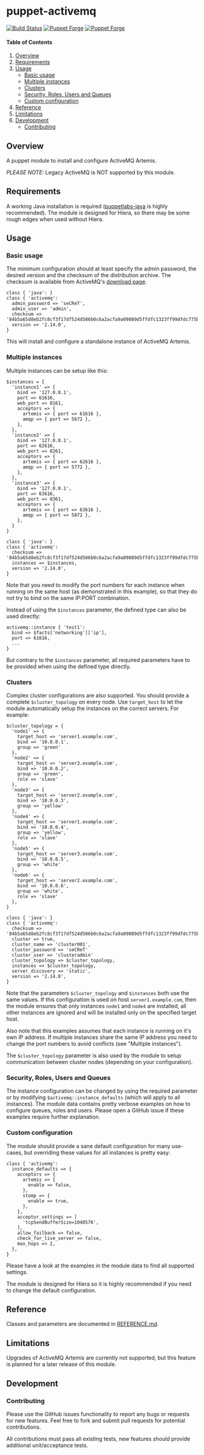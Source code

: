# puppet-activemq

[![Build Status](https://github.com/markt-de/puppet-activemq/actions/workflows/ci.yaml/badge.svg)](https://github.com/markt-de/puppet-activemq/actions/workflows/ci.yaml)
[![Puppet Forge](https://img.shields.io/puppetforge/v/fraenki/activemq.svg)](https://forge.puppetlabs.com/fraenki/activemq)
[![Puppet Forge](https://img.shields.io/puppetforge/f/fraenki/activemq.svg)](https://forge.puppetlabs.com/fraenki/activemq)

#### Table of Contents

1. [Overview](#overview)
1. [Requirements](#requirements)
1. [Usage](#usage)
    - [Basic usage](#basic-usage)
    - [Multiple instances](#multiple-instances)
    - [Clusters](#clusters)
    - [Security, Roles, Users and Queues](#security-roles-users-and-queues)
    - [Custom configuration](#custom-configuration)
1. [Reference](#reference)
1. [Limitations](#limitations)
1. [Development](#development)
    - [Contributing](#contributing)

## Overview

A puppet module to install and configure ActiveMQ Artemis.

*PLEASE NOTE:* Legacy ActiveMQ is NOT supported by this module.

## Requirements

A working Java installation is required ([puppetlabs-java](https://github.com/puppetlabs/puppetlabs-java/) is highly recommended).
The module is designed for Hiera, so there may be some rough edges when used without Hiera.

## Usage

### Basic usage

The minimum configuration should at least specify the admin password, the desired version and the checksum of the distribution archive.
The checksum is available from ActiveMQ's [download page](https://activemq.apache.org/components/artemis/download/).

```puppet
class { 'java': }
class { 'activemq':
  admin_password => 'seCReT',
  admin_user => 'admin',
  checksum => '84b5a65d8eb2fc8cf3f17df524d586b0c6a2acfa9a09089d5ffdfc1323ff99dfdc775b2e95eec264cfeddc4742839ba9b0f3269351a5c955dd4bbf6d5ec5dfa9',
  version => '2.14.0',
}
```

This will install and configure a standalone instance of ActiveMQ Artemis.

### Multiple instances

Multiple instances can be setup like this:

```puppet
$instances = {
  'instance1' => {
    bind => '127.0.0.1',
    port => 61616,
    web_port => 8161,
    acceptors => {
      artemis => { port => 61616 },
      amqp => { port => 5672 },
    },
  },
  'instance2' => {
    bind => '127.0.0.1',
    port => 62616,
    web_port => 8261,
    acceptors => {
      artemis => { port => 62616 },
      amqp => { port => 5772 },
    },
  },
  'instance3' => {
    bind => '127.0.0.1',
    port => 63616,
    web_port => 8361,
    acceptors => {
      artemis => { port => 63616 },
      amqp => { port => 5872 },
    },
  }
}

class { 'java': }
class { 'activemq':
  checksum => '84b5a65d8eb2fc8cf3f17df524d586b0c6a2acfa9a09089d5ffdfc1323ff99dfdc775b2e95eec264cfeddc4742839ba9b0f3269351a5c955dd4bbf6d5ec5dfa9',
  instances => $instances,
  version => '2.14.0',
}
```

Note that you need to modify the port numbers for each instance when running on the same host (as demonstrated in this example), so that they do not try to bind on the same IP:PORT combination.

Instead of using the `$instances` parameter, the defined type can also be used directly:

```puppet
activemq::instance { 'test1':
  bind => $facts['networking']['ip'],
  port => 61616,
  ...
}
```

But contrary to the `$instances` parameter, all required parameters have to be provided when using the defined type directly.

### Clusters

Complex cluster configurations are also supported. You should provide a complete `$cluster_topology` on every node. Use `target_host` to let the module automatically setup the instances on the correct servers. For example:

```puppet
$cluster_topology = {
  'node1' => {
    target_host => 'server1.example.com',
    bind => '10.0.0.1',
    group => 'green'
  },
  'node2' => {
    target_host => 'server3.example.com',
    bind => '10.0.0.2',
    group => 'green',
    role => 'slave'
  },
  'node3' => {
    target_host => 'server2.example.com',
    bind => '10.0.0.3',
    group => 'yellow'
  },
  'node4' => {
    target_host => 'server1.example.com',
    bind => '10.0.0.4',
    group => 'yellow',
    role => 'slave'
  },
  'node5' => {
    target_host => 'server3.example.com',
    bind => '10.0.0.5',
    group => 'white'
  },
  'node6' => {
    target_host => 'server2.example.com',
    bind => '10.0.0.6',
    group => 'white',
    role => 'slave'
  },
}

class { 'java': }
class { 'activemq':
  checksum => '84b5a65d8eb2fc8cf3f17df524d586b0c6a2acfa9a09089d5ffdfc1323ff99dfdc775b2e95eec264cfeddc4742839ba9b0f3269351a5c955dd4bbf6d5ec5dfa9',
  cluster => true,
  cluster_name => 'cluster001',
  cluster_password => 'seCReT'
  cluster_user => 'clusteradmin'
  cluster_topology => $cluster_topology,
  instances => $cluster_topology,
  server_discovery => 'static',
  version => '2.14.0',
}
```

Note that the parameters `$cluster_topology` and `$instances` both use the same values. If this configuration is used on host `server1.example.com`, then the module ensures that only instances `node1` and `node4` are installed, all other instances are ignored and will be installed only on the specified target host.

Also note that this examples assumes that each instance is running on it's own IP address. If multiple instances share the same IP address you need to change the port numbers to avoid conflicts (see "Multiple instances").

The `$cluster_topology` parameter is also used by the module to setup communication between cluster nodes (depending on your configuration).

### Security, Roles, Users and Queues

The instance configuration can be changed by using the required parameter or by modifying `$activemq::instance_defaults` (which will apply to all instances). The module data contains pretty verbose examples on how to configure queues, roles and users. Please open a GitHub issue if these examples require further explanation.

### Custom configuration

The module should provide a sane default configuration for many use-cases, but overriding these values for all instances is pretty easy:

```puppet
class { 'activemq':
  instance_defaults => {
    acceptors => {
      artemis => {
        enable => false,
      },
      stomp => {
        enable => true,
      },
    },
    acceptor_settings => [
      'tcpSendBufferSize=1048576',
    ],
    allow_failback => false,
    check_for_live_server => false,
    max_hops => 2,
  },
}
```

Please have a look at the examples in the module data to find all supported settings.

The module is designed for Hiera so it is highly recommended if you need to change the default configuration.

## Reference

Classes and parameters are documented in [REFERENCE.md](REFERENCE.md).

## Limitations

Upgrades of ActiveMQ Artemis are currently not supported, but this feature is planned for a later release of this module.

## Development

### Contributing

Please use the GitHub issues functionality to report any bugs or requests for new features. Feel free to fork and submit pull requests for potential contributions.

All contributions must pass all existing tests, new features should provide additional unit/acceptance tests.
